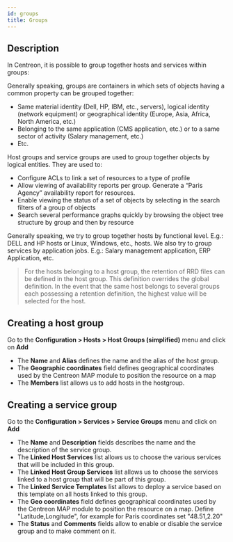 ```yaml
---
id: groups
title: Groups
---
```


## Description

In Centreon, it is possible to group together hosts and services within groups:

Generally speaking, groups are containers in which sets of objects having a common property can be grouped together:

* Same material identity (Dell, HP, IBM, etc., servers), logical identity (network equipment) or geographical identity
  (Europe, Asia, Africa, North America, etc.)
* Belonging to the same application (CMS application, etc.) or to a same sector of activity (Salary management, etc.)
* Etc.

Host groups and service groups are used to group together objects by logical entities. They are used to:

* Configure ACLs to link a set of resources to a type of profile
* Allow viewing of availability reports per group. Generate a “Paris Agency” availability report for resources.
* Enable viewing the status of a set of objects by selecting in the search filters of a group of objects
* Search several performance graphs quickly by browsing the object tree structure by group and then by resource

Generally speaking, we try to group together hosts by functional level. E.g.: DELL and HP hosts or Linux, Windows,
etc., hosts.
We also try to group services by application jobs. E.g.: Salary management application, ERP Application, etc.

> For the hosts belonging to a host group, the retention of RRD files can be defined in the host group. This definition
> overrides the global definition. In the event that the same host belongs to several groups each possessing a
> retention definition, the highest value will be selected for the host.

## Creating a host group

Go to the **Configuration > Hosts > Host Groups (simplified)** menu and click on **Add**

* The **Name** and **Alias** defines the name and the alias of the host group.
* The **Geographic coordinates** field defines geographical coordinates used by the Centreon MAP module to position the resource on a map
* The **Members** list allows us to add hosts in the hostgroup.

## Creating a service group

Go to the **Configuration > Services > Service Groups** menu and click on **Add**

* The **Name** and **Description** fields describes the name and the description of the service group.
* The **Linked Host Services** list allows us to choose the various services that will be included in this group.
* The **Linked Host Group Services** list allows us to choose the services linked to a host group that will be part
  of this group.
* The **Linked Service Templates** list allows to deploy a service based on this template on all hosts linked to this group.
* The **Geo coordinates** field defines geographical coordinates used by the Centreon MAP module to position the resource on a map.
  Define "Latitude,Longitude", for example for Paris coordinates set "48.51,2.20"
* The **Status** and **Comments** fields allow to enable or disable the service group and to make comment on it.
